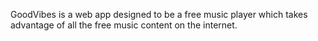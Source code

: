 GoodVibes is a web app designed to be a free music player which takes advantage of all the free music content on the internet.

